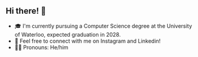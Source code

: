 ## Hi there! 👋

- 🎓 I'm currently pursuing a Computer Science degree at the University of Waterloo, expected graduation in 2028.
- 📧 Feel free to connect with me on Instagram and Linkedin!
- 👦🏻 Pronouns: He/him
